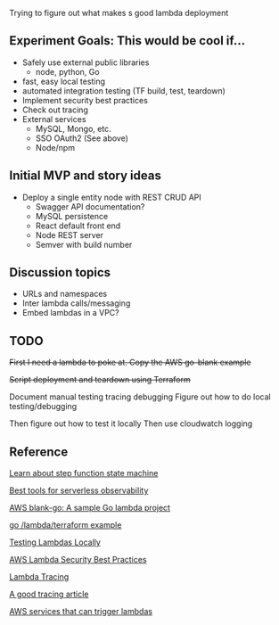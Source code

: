 
Trying to figure out what makes s good lambda deployment


## Experiment Goals: This would be cool if...

- Safely use external public libraries
  - node, python, Go
- fast, easy local testing
- automated integration testing (TF build, test, teardown)
- Implement security best practices
- Check out tracing
- External services
  - MySQL, Mongo, etc.
  - SSO OAuth2 (See above)
  - Node/npm

## Initial MVP and story ideas
- Deploy a single entity node with REST CRUD API
  - Swagger API documentation?
  - MySQL persistence
  - React default front end
  - Node REST server    
  - Semver with build number

## Discussion topics
- URLs and namespaces
- Inter lambda calls/messaging
- Embed lambdas in a VPC?

## TODO
~~First I need  a lambda to poke at.  Copy the AWS go-blank example~~

~~Script deployment and teardown  using Terraform~~

Document manual testing tracing debugging
Figure out how to do  local testing/debugging

Then figure out how to test it locally
Then use cloudwatch logging

## Reference

[Learn about step function state machine](https://docs.aws.amazon.com/step-functions/latest/dg/tutorial-creating-lambda-state-machine.html)

[Best tools for serverless observability](https://www.serverless.com/blog/best-tools-serverless-observability)

[AWS blank-go: A sample Go lambda project](https://github.com/awsdocs/aws-lambda-developer-guide/tree/main/sample-apps/blank-go)

[go /lambda/terraform example](https://dev.to/esenac/deploy-an-aws-lambda-function-in-go-with-terraform-12ap)

[Testing Lambdas Locally](https://docs.aws.amazon.com/serverless-application-model/latest/developerguide/serverless-sam-cli-using-debugging.html)


[AWS Lambda Security Best Practices](https://docs.aws.amazon.com/whitepapers/latest/serverless-architectures-lambda/security-best-practices.html)

[Lambda Tracing](https://docs.aws.amazon.com/lambda/latest/dg/services-xray.html)

[A good tracing article](https://www.infoq.com/articles/tracing-aws-lambda-functions/)

[AWS services that can trigger lambdas](https://docs.aws.amazon.com/lambda/latest/dg/lambda-services.html)
